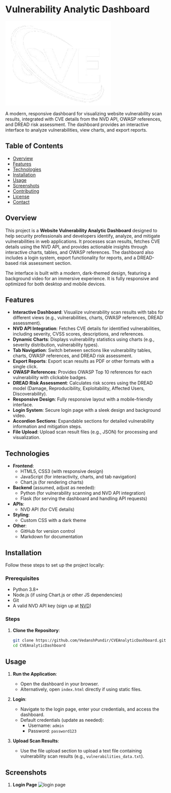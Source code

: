 # Vulnerability Analytic Dashboard

![Project Banner](cve.png)

A modern, responsive dashboard for visualizing website vulnerability scan results, integrated with CVE details from the NVD API, OWASP references, and DREAD risk assessment. The dashboard provides an interactive interface to analyze vulnerabilities, view charts, and export reports.

## Table of Contents
- [Overview](#overview)
- [Features](#features)
- [Technologies](#technologies)
- [Installation](#installation)
- [Usage](#usage)
- [Screenshots](#screenshots)
- [Contributing](#contributing)
- [License](#license)
- [Contact](#contact)

## Overview

This project is a **Website Vulnerability Analytic Dashboard** designed to help security professionals and developers identify, analyze, and mitigate vulnerabilities in web applications. It processes scan results, fetches CVE details using the NVD API, and provides actionable insights through interactive charts, tables, and OWASP references. The dashboard also includes a login system, export functionality for reports, and a DREAD-based risk assessment section.

The interface is built with a modern, dark-themed design, featuring a background video for an immersive experience. It is fully responsive and optimized for both desktop and mobile devices.

## Features

- **Interactive Dashboard**: Visualize vulnerability scan results with tabs for different views (e.g., vulnerabilities, charts, OWASP references, DREAD assessment).
- **NVD API Integration**: Fetches CVE details for identified vulnerabilities, including severity, CVSS scores, descriptions, and references.
- **Dynamic Charts**: Displays vulnerability statistics using charts (e.g., severity distribution, vulnerability types).
- **Tab Navigation**: Switch between sections like vulnerability tables, charts, OWASP references, and DREAD risk assessment.
- **Export Reports**: Export scan results as PDF or other formats with a single click.
- **OWASP References**: Provides OWASP Top 10 references for each vulnerability with clickable badges.
- **DREAD Risk Assessment**: Calculates risk scores using the DREAD model (Damage, Reproducibility, Exploitability, Affected Users, Discoverability).
- **Responsive Design**: Fully responsive layout with a mobile-friendly interface.
- **Login System**: Secure login page with a sleek design and background video.
- **Accordion Sections**: Expandable sections for detailed vulnerability information and mitigation steps.
- **File Upload**: Upload scan result files (e.g., JSON) for processing and visualization.

## Technologies

- **Frontend**:
  - HTML5, CSS3 (with responsive design)
  - JavaScript (for interactivity, charts, and tab navigation)
  - Chart.js (for rendering charts)
- **Backend** (assumed, adjust as needed):
  - Python (for vulnerability scanning and NVD API integration)
  - Flask (for serving the dashboard and handling API requests)
- **APIs**:
  - NVD API (for CVE details)
- **Styling**:
  - Custom CSS with a dark theme
- **Other**:
  - GitHub for version control
  - Markdown for documentation

## Installation

Follow these steps to set up the project locally:

### Prerequisites
- Python 3.8+
- Node.js (if using Chart.js or other JS dependencies)
- Git
- A valid NVD API key (sign up at [NVD](https://nvd.nist.gov/developers/request-an-api-key))

### Steps
1. **Clone the Repository**:
   ```bash
   git clone https://github.com/VedanshPundir/CVEAnalyticDashboard.git
   cd CVEAnalyticDashboard

## Usage

1. **Run the Application**:
   - Open the dashboard in your browser.
   - Alternatively, open `index.html` directly if using static files.

2. **Login**:
   - Navigate to the login page, enter your credentials, and access the dashboard.
   - Default credentials (update as needed):
     - Username: `admin`
     - Password: `password123`

3. **Upload Scan Results**:
   - Use the file upload section to upload a text file containing vulnerability scan results (e.g., `vulnerabilities_data.txt`).
  
## Screenshots
1. **Login Page**
   ![login page](login.png)
   

